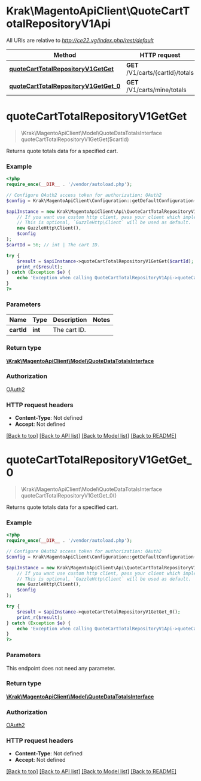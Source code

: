 # Krak\MagentoApiClient\QuoteCartTotalRepositoryV1Api

All URIs are relative to *http://ce22.vg/index.php/rest/default*

Method | HTTP request | Description
------------- | ------------- | -------------
[**quoteCartTotalRepositoryV1GetGet**](QuoteCartTotalRepositoryV1Api.md#quoteCartTotalRepositoryV1GetGet) | **GET** /V1/carts/{cartId}/totals | 
[**quoteCartTotalRepositoryV1GetGet_0**](QuoteCartTotalRepositoryV1Api.md#quoteCartTotalRepositoryV1GetGet_0) | **GET** /V1/carts/mine/totals | 


# **quoteCartTotalRepositoryV1GetGet**
> \Krak\MagentoApiClient\Model\QuoteDataTotalsInterface quoteCartTotalRepositoryV1GetGet($cartId)



Returns quote totals data for a specified cart.

### Example
```php
<?php
require_once(__DIR__ . '/vendor/autoload.php');

// Configure OAuth2 access token for authorization: OAuth2
$config = Krak\MagentoApiClient\Configuration::getDefaultConfiguration()->setAccessToken('YOUR_ACCESS_TOKEN');

$apiInstance = new Krak\MagentoApiClient\Api\QuoteCartTotalRepositoryV1Api(
    // If you want use custom http client, pass your client which implements `GuzzleHttp\ClientInterface`.
    // This is optional, `GuzzleHttp\Client` will be used as default.
    new GuzzleHttp\Client(),
    $config
);
$cartId = 56; // int | The cart ID.

try {
    $result = $apiInstance->quoteCartTotalRepositoryV1GetGet($cartId);
    print_r($result);
} catch (Exception $e) {
    echo 'Exception when calling QuoteCartTotalRepositoryV1Api->quoteCartTotalRepositoryV1GetGet: ', $e->getMessage(), PHP_EOL;
}
?>
```

### Parameters

Name | Type | Description  | Notes
------------- | ------------- | ------------- | -------------
 **cartId** | **int**| The cart ID. |

### Return type

[**\Krak\MagentoApiClient\Model\QuoteDataTotalsInterface**](../Model/QuoteDataTotalsInterface.md)

### Authorization

[OAuth2](../../README.md#OAuth2)

### HTTP request headers

 - **Content-Type**: Not defined
 - **Accept**: Not defined

[[Back to top]](#) [[Back to API list]](../../README.md#documentation-for-api-endpoints) [[Back to Model list]](../../README.md#documentation-for-models) [[Back to README]](../../README.md)

# **quoteCartTotalRepositoryV1GetGet_0**
> \Krak\MagentoApiClient\Model\QuoteDataTotalsInterface quoteCartTotalRepositoryV1GetGet_0()



Returns quote totals data for a specified cart.

### Example
```php
<?php
require_once(__DIR__ . '/vendor/autoload.php');

// Configure OAuth2 access token for authorization: OAuth2
$config = Krak\MagentoApiClient\Configuration::getDefaultConfiguration()->setAccessToken('YOUR_ACCESS_TOKEN');

$apiInstance = new Krak\MagentoApiClient\Api\QuoteCartTotalRepositoryV1Api(
    // If you want use custom http client, pass your client which implements `GuzzleHttp\ClientInterface`.
    // This is optional, `GuzzleHttp\Client` will be used as default.
    new GuzzleHttp\Client(),
    $config
);

try {
    $result = $apiInstance->quoteCartTotalRepositoryV1GetGet_0();
    print_r($result);
} catch (Exception $e) {
    echo 'Exception when calling QuoteCartTotalRepositoryV1Api->quoteCartTotalRepositoryV1GetGet_0: ', $e->getMessage(), PHP_EOL;
}
?>
```

### Parameters
This endpoint does not need any parameter.

### Return type

[**\Krak\MagentoApiClient\Model\QuoteDataTotalsInterface**](../Model/QuoteDataTotalsInterface.md)

### Authorization

[OAuth2](../../README.md#OAuth2)

### HTTP request headers

 - **Content-Type**: Not defined
 - **Accept**: Not defined

[[Back to top]](#) [[Back to API list]](../../README.md#documentation-for-api-endpoints) [[Back to Model list]](../../README.md#documentation-for-models) [[Back to README]](../../README.md)

